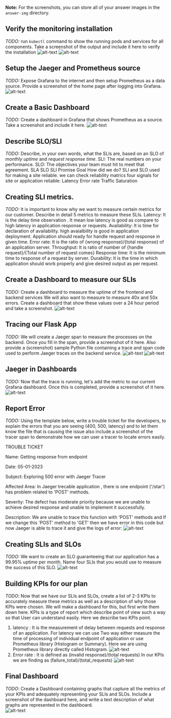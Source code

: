 **Note:** For the screenshots, you can store all of your answer images in the `answer-img` directory.

## Verify the monitoring installation
*TODO:* run `kubectl` command to show the running pods and services for all components. Take a screenshot of the output and include it here to verify the installation
![alt-text](screenshots/monitoring.PNG)
![alt-text](screenshots/jaeger_pods_services.PNG)

## Setup the Jaeger and Prometheus source
*TODO:* Expose Grafana to the internet and then setup Prometheus as a data source. Provide a screenshot of the home page after logging into Grafana.
![alt-text](screenshots/grafana-home.PNG)

## Create a Basic Dashboard
*TODO:* Create a dashboard in Grafana that shows Prometheus as a source. Take a screenshot and include it here.
![alt-text](screenshots/dashboard.PNG)

## Describe SLO/SLI
*TODO:* Describe, in your own words, what the SLIs are, based on an SLO of *monthly uptime* and *request response time*.
SLI: The real numbers on your performance.
SLO: The objectives your team must hit to meet that agreement.
  SLA          						SLO 						SLI
Promise		   					    Goal						How did we do?
SLI and SLO used for making a site reliable.
we can check reliability matrics four signals for site or application reliable:
Latency
Error rate
Traffic
Saturation

## Creating SLI metrics.
*TODO:* It is important to know why we want to measure certain metrics for our customer. Describe in detail 5 metrics to measure these SLIs. 
Latency: It is the delay time observation . It mean low latency is good as compare to high latency in application response or requests.
Availability: It is time for declaration of availability. high avaialbility is good in application deployment. Application should ready for handle request and response in given time.
Error rate: It is the ratio of {wrong response}/{total response} of an application server.
Throughput: It is ratio of number of {handle request}/{Total number of request comes}
Response time: It is the minimum time to response of a request by server.
Durability: It is the time in which application should work properly and give desired output as per request. 


## Create a Dashboard to measure our SLIs
*TODO:* Create a dashboard to measure the uptime of the frontend and backend services We will also want to measure to measure 40x and 50x errors. Create a dashboard that show these values over a 24 hour period and take a screenshot.
![alt-text](screenshots/error_rate_dashboard.PNG)


## Tracing our Flask App
*TODO:*  We will create a Jaeger span to measure the processes on the backend. Once you fill in the span, provide a screenshot of it here. Also provide a (screenshot) sample Python file containing a trace and span code used to perform Jaeger traces on the backend service.
![alt-text](https://raw.githubusercontent.com/workforresearch/research/main/screenshots/jaeger%201.PNG)
![alt-text](https://raw.githubusercontent.com/workforresearch/research/main/screenshots/jaeger%202.PNG)

## Jaeger in Dashboards
*TODO:* Now that the trace is running, let's add the metric to our current Grafana dashboard. Once this is completed, provide a screenshot of it here.
![alt-text](https://raw.githubusercontent.com/workforresearch/research/main/screenshots/jaeger%20metrics.PNG)


## Report Error
*TODO:* Using the template below, write a trouble ticket for the developers, to explain the errors that you are seeing (400, 500, latency) and to let them know the file that is causing the issue also include a screenshot of the tracer span to demonstrate how we can user a tracer to locate errors easily.

TROUBLE TICKET

Name: Getting response from endpoint

Date: 05-01-2023

Subject: Exploring 500 error with Jaeger Tracer

Affected Area: In Jaeger trecable application , there is one endpoint ('/star') has problem related to 'POST' methods.

Severity: The defect has moderate priority because we are unable to achieve desired response and unable to implement it successfully.

Description: We are unable to trace this function with 'POST' methods and If we change this 'POST' method to 'GET' then we have error in this code but now Jaeger is able to trace it and give the logs of error:
![alt-text](https://raw.githubusercontent.com/workforresearch/research/main/screenshots/jaeger%20error.PNG) 


## Creating SLIs and SLOs
*TODO:* We want to create an SLO guaranteeing that our application has a 99.95% uptime per month. Name four SLIs that you would use to measure the success of this SLO.
![alt-text](screenshots/slo.PNG)


## Building KPIs for our plan
*TODO*: Now that we have our SLIs and SLOs, create a list of 2-3 KPIs to accurately measure these metrics as well as a description of why those KPIs were chosen. We will make a dashboard for this, but first write them down here.
KPIs is a type of report which describe point of view such a way so that User can understand easily.
Here we describe two KPIs point.
1. latency : It is the measurement of delay between requests and response of an application.
			 For latency we can use Two way either measure the time of processing of individual endpoint of application or use Prometheus library (Histogram or Summary).
			 Here we are using Prometheus library directly called Histogram.
![alt-text](screenshots/latency.PNG)
2. Error rate : It is defined as (invalid response)/(total requests)
				In our KPIs we are finding as (failure_total)/(total_requests)
![alt-text](screenshots/error_rate.PNG)

## Final Dashboard
*TODO*: Create a Dashboard containing graphs that capture all the metrics of your KPIs and adequately representing your SLIs and SLOs. Include a screenshot of the dashboard here, and write a text description of what graphs are represented in the dashboard.  
![alt-text](screenshots/slo.PNG)
